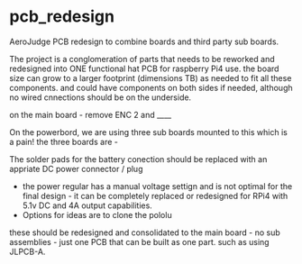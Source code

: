 # pcb_redesign

AeroJudge PCB redesign to combine boards and third party sub boards.

The project is a conglomeration of parts that needs to be reworked and redesigned into ONE functional hat PCB for raspberry Pi4 use. 
the board size can grow to a larger footprint (dimensions TB) as needed to fit all these components. and could have components on both sides if needed, although no wired cnnections should be on the underside. 

on the main board - remove ENC 2 and ____

On the powerbord, we are using three sub boards mounted to this which is a pain!
the three boards are - 


The solder pads for the battery conection should be replaced with an appriate DC power connector / plug

* the power regular has a manual voltage settign and is not optimal for the final design - it can be completely replaced or redesigned for RPi4 with 5.1v DC and 4A output capabilities.
* Options for ideas are to clone the pololu 

these should be redesigned and consolidated to the main board - no sub assemblies - just one PCB that can be built as one part. such as using JLPCB-A.

